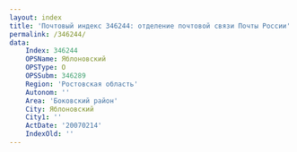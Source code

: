 ```yaml
---
layout: index
title: 'Почтовый индекс 346244: отделение почтовой связи Почты России'
permalink: /346244/
data:
    Index: 346244
    OPSName: Яблоновский
    OPSType: О
    OPSSubm: 346289
    Region: 'Ростовская область'
    Autonom: ''
    Area: 'Боковский район'
    City: Яблоновский
    City1: ''
    ActDate: '20070214'
    IndexOld: ''
---
```

